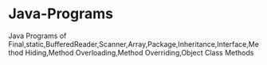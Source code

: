# Java-Programs
Java Programs of Final,static,BufferedReader,Scanner,Array,Package,Inheritance,Interface,Method Hiding,Method Overloading,Method Overriding,Object Class Methods
